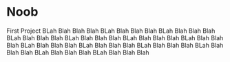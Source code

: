 # Noob
First Project
BLah Blah Blah Blah
BLah Blah Blah Blah
BLah Blah Blah Blah
BLah Blah Blah Blah
BLah Blah Blah Blah
BLah Blah Blah Blah
BLah Blah Blah Blah
BLah Blah Blah Blah
BLah Blah Blah Blah
BLah Blah Blah Blah
BLah Blah Blah Blah
BLah Blah Blah Blah
BLah Blah Blah Blah